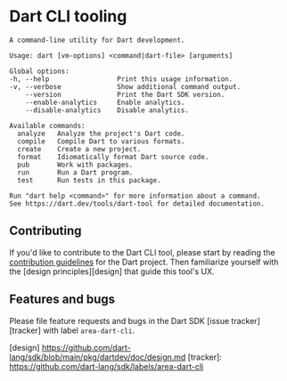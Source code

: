 # Dart CLI tooling

```
A command-line utility for Dart development.

Usage: dart [vm-options] <command|dart-file> [arguments]

Global options:
-h, --help                 Print this usage information.
-v, --verbose              Show additional command output.
    --version              Print the Dart SDK version.
    --enable-analytics     Enable analytics.
    --disable-analytics    Disable analytics.

Available commands:
  analyze   Analyze the project's Dart code.
  compile   Compile Dart to various formats.
  create    Create a new project.
  format    Idiomatically format Dart source code.
  pub       Work with packages.
  run       Run a Dart program.
  test      Run tests in this package.

Run "dart help <command>" for more information about a command.
See https://dart.dev/tools/dart-tool for detailed documentation.
```

## Contributing

If you'd like to contribute to the Dart CLI tool, please start by reading the
[contribution guidelines][contributing] for the Dart project. Then familiarize
yourself with the [design principles][design] that guide this tool's UX.

## Features and bugs

Please file feature requests and bugs in the Dart SDK [issue tracker][tracker]
with label `area-dart-cli`.

[contributing]: https://github.com/dart-lang/sdk/blob/main/CONTRIBUTING.md
[design] https://github.com/dart-lang/sdk/blob/main/pkg/dartdev/doc/design.md
[tracker]: https://github.com/dart-lang/sdk/labels/area-dart-cli
